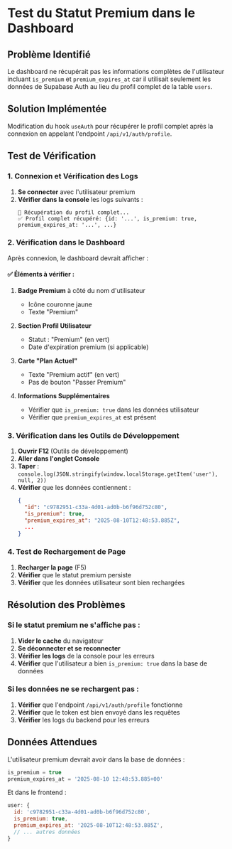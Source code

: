 # Test du Statut Premium dans le Dashboard

## Problème Identifié

Le dashboard ne récupérait pas les informations complètes de l'utilisateur incluant `is_premium` et `premium_expires_at` car il utilisait seulement les données de Supabase Auth au lieu du profil complet de la table `users`.

## Solution Implémentée

Modification du hook `useAuth` pour récupérer le profil complet après la connexion en appelant l'endpoint `/api/v1/auth/profile`.

## Test de Vérification

### 1. Connexion et Vérification des Logs

1. **Se connecter** avec l'utilisateur premium
2. **Vérifier dans la console** les logs suivants :
   ```
   👤 Récupération du profil complet...
   ✅ Profil complet récupéré: {id: '...', is_premium: true, premium_expires_at: '...', ...}
   ```

### 2. Vérification dans le Dashboard

Après connexion, le dashboard devrait afficher :

#### ✅ Éléments à vérifier :

1. **Badge Premium** à côté du nom d'utilisateur
   - Icône couronne jaune
   - Texte "Premium"

2. **Section Profil Utilisateur**
   - Statut : "Premium" (en vert)
   - Date d'expiration premium (si applicable)

3. **Carte "Plan Actuel"**
   - Texte "Premium actif" (en vert)
   - Pas de bouton "Passer Premium"

4. **Informations Supplémentaires**
   - Vérifier que `is_premium: true` dans les données utilisateur
   - Vérifier que `premium_expires_at` est présent

### 3. Vérification dans les Outils de Développement

1. **Ouvrir F12** (Outils de développement)
2. **Aller dans l'onglet Console**
3. **Taper** : `console.log(JSON.stringify(window.localStorage.getItem('user'), null, 2))`
4. **Vérifier** que les données contiennent :
   ```json
   {
     "id": "c9782951-c33a-4d01-ad0b-b6f96d752c80",
     "is_premium": true,
     "premium_expires_at": "2025-08-10T12:48:53.885Z",
     ...
   }
   ```

### 4. Test de Rechargement de Page

1. **Recharger la page** (F5)
2. **Vérifier** que le statut premium persiste
3. **Vérifier** que les données utilisateur sont bien rechargées

## Résolution des Problèmes

### Si le statut premium ne s'affiche pas :

1. **Vider le cache** du navigateur
2. **Se déconnecter et se reconnecter**
3. **Vérifier les logs** de la console pour les erreurs
4. **Vérifier** que l'utilisateur a bien `is_premium: true` dans la base de données

### Si les données ne se rechargent pas :

1. **Vérifier** que l'endpoint `/api/v1/auth/profile` fonctionne
2. **Vérifier** que le token est bien envoyé dans les requêtes
3. **Vérifier** les logs du backend pour les erreurs

## Données Attendues

L'utilisateur premium devrait avoir dans la base de données :
```sql
is_premium = true
premium_expires_at = '2025-08-10 12:48:53.885+00'
```

Et dans le frontend :
```javascript
user: {
  id: 'c9782951-c33a-4d01-ad0b-b6f96d752c80',
  is_premium: true,
  premium_expires_at: '2025-08-10T12:48:53.885Z',
  // ... autres données
}
``` 